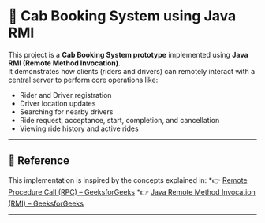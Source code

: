 # 🚖 Cab Booking System using Java RMI

This project is a **Cab Booking System prototype** implemented using **Java RMI (Remote Method Invocation)**.  
It demonstrates how clients (riders and drivers) can remotely interact with a central server to perform core operations like:

- Rider and Driver registration  
- Driver location updates  
- Searching for nearby drivers  
- Ride request, acceptance, start, completion, and cancellation  
- Viewing ride history and active rides  

---

## 📖 Reference

This implementation is inspired by the concepts explained in:
*👉 [Remote Procedure Call (RPC) – GeeksforGeeks](https://www.geeksforgeeks.org/operating-systems/remote-procedure-call-rpc-in-operating-system/)
*👉 [Java Remote Method Invocation (RMI) – GeeksforGeeks](https://www.geeksforgeeks.org/java/remote-method-invocation-in-java/)

---


